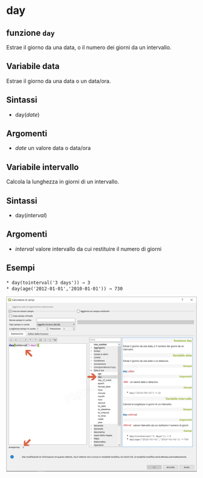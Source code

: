 # day

## funzione `day`

Estrae il giorno da una data, o il numero dei giorni da un intervallo.

## Variabile data

Estrae il giorno da una data o un data/ora.

## Sintassi

* day\(_date_\)

## Argomenti

* _date_ un valore data o data/ora

## Variabile intervallo

Calcola la lunghezza in giorni di un intervallo.

## Sintassi

* day\(_interval_\)

## Argomenti

* _interval_ valore intervallo da cui restituire il numero di giorni

## Esempi

```text
* day(tointerval('3 days')) → 3
* day(age('2012-01-01','2010-01-01')) → 730
```

![](../../../.gitbook/assets/day1%20%281%29.png)

